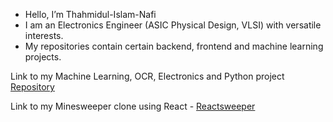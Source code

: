 - Hello, I’m Thahmidul-Islam-Nafi
- I am an Electronics Engineer (ASIC Physical Design, VLSI) with versatile interests. 
- My repositories contain certain backend, frontend and machine learning projects.

Link to my Machine Learning, OCR, Electronics and Python project [Repository](https://github.com/Thahmidul-Islam-Nafi/Project-Repo) 

Link to my Minesweeper clone using React - [Reactsweeper](https://reactsweeperjunenonredux-production.up.railway.app/)

<!---
Thahmidul-Islam-Nafi/Thahmidul-Islam-Nafi is a ✨ special ✨ repository because its `README.md` (this file) appears on your GitHub profile.
You can click the Preview link to take a look at your changes.
--->
